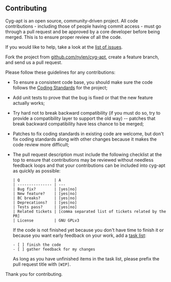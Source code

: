 Contributing
------------

Cyg-apt is an open source, community-driven project. All code contributions -
including those of people having commit access - must go through a pull request
and be approved by a core developer before being merged. This is to ensure
proper review of all the code.

If you would like to help, take a look at the
[list of issues](https://github.com/nylen/cyg-apt/issues).

Fork the project from
[github.com/nylen/cyg-apt](https://github.com/nylen/cyg-apt), create a feature
branch, and send us a pull request.

Please follow these guidelines for any contributions:

  - To ensure a consistent code base, you should make sure the code follows the
    [Coding Standards](CONVENTIONS.md) for the project;

  - Add unit tests to prove that the bug is fixed or that the new feature
    actually works;

  - Try hard not to break backward compatibility (if you must do so, try to
    provide a compatibility layer to support the old way) -- patches that break
    backward compatibility have less chance to be merged;

  - Patches to fix coding standards in existing code are welcome, but don't fix
    coding standards along with other changes because it makes the code review
    more difficult;

  - The pull request description must include the following checklist at the
    top to ensure that contributions may be reviewed without needless feedback
    loops and that your contributions can be included into cyg-apt as quickly
    as possible:

    ```
    | Q               | A
    | --------------- | ---
    | Bug fix?        | [yes|no]
    | New feature?    | [yes|no]
    | BC breaks?      | [yes|no]
    | Deprecations?   | [yes|no]
    | Tests pass?     | [yes|no]
    | Related tickets | [comma separated list of tickets related by the PR]
    | License         | GNU GPLv3

    ```

    If the code is not finished yet because you don't have time to finish it or
    because you want early feedback on your work, add a
    [task list](https://help.github.com/articles/writing-on-github#task-lists):

    ```
    - [ ] finish the code
    - [ ] gather feedback for my changes
    ```

    As long as you have unfinished items in the task list, please prefix the
    pull request title with `[WIP]`.


Thank you for contributing.
